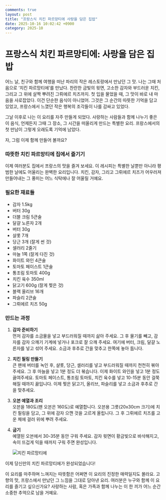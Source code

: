 ```yaml
---
comments: true
layout: post
title: "프랑스식 치킨 파르망티에 사랑을 담은 집밥"
date: 2025-10-16 10:02:42 +0900
category: 2025-10
---
```


# 프랑스식 치킨 파르망티에: 사랑을 담은 집밥

어느 날, 친구와 함께 여행을 떠난 파리의 작은 레스토랑에서 만났던 그 맛. 나는 그때 처음으로 ‘치킨 파르망티에’를 만났다. 찬란한 금빛의 윗면, 고소한 감자와 부드러운 치킨, 그리고 그 위에 살짝 뿌려진 그뤼에르 치즈까지. 첫 입을 물었을 때, 그 맛이 바로 내 마음을 사로잡았다. 이건 단순한 음식이 아니었어. 그것은 그 순간의 따뜻한 기억을 담고 있었고, 프랑스에서 느꼈던 작은 행복의 조각들이 나를 감싸고 있었다.

그날 이후로 나는 이 요리를 자주 만들게 되었다. 사랑하는 사람들과 함께 나누기 좋은 이 음식, 언제든지 그때 그 장소, 그 시간을 떠올리게 만드는 특별한 요리. 프랑스에서의 첫 만남이 그렇게 오래도록 기억에 남았다.

자, 그럼 이제 함께 만들어 볼까요?

### 따뜻한 치킨 파르망티에 집에서 즐기기

이제 여러분도 집에서 프랑스의 맛을 즐겨 보세요. 이 레시피는 특별한 날뿐만 아니라 평범한 날에도 어울리는 완벽한 요리입니다. 치킨, 감자, 그리고 그뤼에르 치즈가 어우러져 만들어내는 그 풍미는 어느 식탁에나 잘 어울릴 거예요.

### 필요한 재료들

- 감자 1.5kg
- 버터 30g
- 더블 크림 5큰술
- 달걀 노른자 2개
- 버터 30g
- 샬롯 7개
- 당근 3개 (잘게 썬 것)
- 셀러리 2줄기
- 마늘 1쪽 (잘게 다진 것)
- 화이트 와인 4큰술
- 토마토 페이스트 1큰술
- 통조림 토마토 400g
- 치킨 육수 350ml
- 닭고기 600g (잘게 찢은 것)
- 블랙 올리브 16개
- 파슬리 2큰술
- 그뤼에르 치즈 50g

### 만드는 과정

1. **감자 준비하기**  
   먼저 감자를 소금물을 넣고 부드러워질 때까지 삶아 주세요. 그 후 물기를 빼고, 감자를 감자 으깨기 기계에 넣거나 포크로 잘 으깨 주세요. 여기에 버터, 크림, 달걀 노른자를 넣고 섞어 주세요. 소금과 후추로 간을 맞추고 한쪽에 놓아 둡니다.

2. **치킨 필링 만들기**  
   큰 팬에 버터를 녹인 후, 샬롯, 당근, 셀러리를 넣고 부드러워질 때까지 천천히 볶아 주세요. 그 후 마늘을 넣고 1분 정도 더 볶습니다. 이제 화이트 와인을 넣고 1분 정도 끓여주세요. 토마토 페이스트, 통조림 토마토, 치킨 육수를 넣고 10-15분 동안 걸쭉해질 때까지 끓입니다. 이제 찢은 닭고기, 올리브, 파슬리를 넣고 소금과 후추로 간을 맞추세요.

3. **오븐 예열과 조리**  
   오븐을 180도(팬 오븐은 160도)로 예열합니다. 오븐용 그릇(20x30cm 크기)에 치킨 필링을 담고, 그 위에 감자 으깬 것을 고르게 올립니다. 그 후 그뤼에르 치즈를 고운 체에 걸러 위에 뿌려 주세요.

4. **굽기**  
   예열된 오븐에서 30-35분 동안 구워 주세요. 감자 윗면이 황금빛으로 바삭해지고, 속이 뜨겁게 익을 때까지 구워 주면 완성입니다.

   ![치킨 파르망티에](https://www.themealdb.com/images/media/meals/uwvxpv1511557015.jpg)

이제 당신만의 치킨 파르망티에가 완성되었습니다!

이 요리를 마주하며 느껴지는 따뜻함은 어쩌면 이 요리의 진정한 매력일지도 몰라요. 고향의 맛, 프랑스에서 만났던 그 느낌을 그대로 담아낸 요리. 여러분은 누구와 함께 이 요리를 즐기고 싶으신가요? 사랑하는 사람, 혹은 가족과 함께 나누는 이 한 끼가 어느 순간 소중한 추억으로 남을 거예요.
